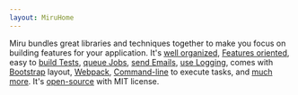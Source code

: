 ```yaml
---
layout: MiruHome
---
```


Miru bundles great libraries and techniques together to make you focus on building features for your application. 
It's [well organized](/Introduction/SolutionOrganization.md), 
[Features oriented](/Features/Overview.md),
easy to [build Tests](/Testing/Overview.md),
[queue Jobs](/Infrastructure/Queueing.md),
[send Emails](/Infrastructure/Mailing.md),
[use Logging](/Infrastructure/Logging.md),
comes with [Bootstrap](/Frontend/JavascriptCssAssets.md) layout, 
[Webpack](/Frontend/JavascriptCssAssets.md), 
[Command-line](/Infrastructure/CommandLine.md) to execute tasks, 
and [much more](/Introduction/GettingStarted.md). 
It's <a href="https://github.com/MiruFx/Miru" target="_blank">open-source</a> with MIT license.
          
